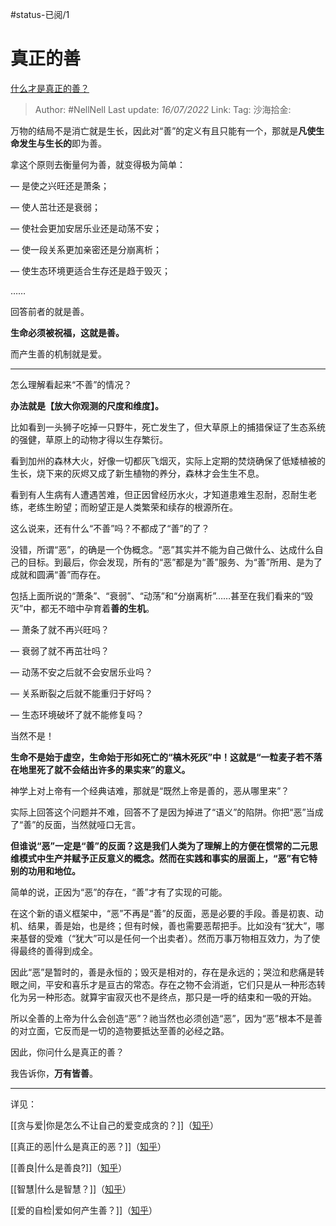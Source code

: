 #status-已阅/1
# 真正的善

[什么才是真正的善？](https://www.zhihu.com/question/448994477/answer/2576997953)

> Author: #NellNell
> Last update: *16/07/2022*
> Link:
> Tag:
> 沙海拾金:

万物的结局不是消亡就是生长，因此对“善”的定义有且只能有一个，那就是**凡使生命发生与生长的**即为善。

拿这个原则去衡量何为善，就变得极为简单：

— 是使之兴旺还是萧条；

— 使人茁壮还是衰弱；

— 使社会更加安居乐业还是动荡不安；

— 使一段关系更加亲密还是分崩离析；

— 使生态环境更适合生存还是趋于毁灭；

……

回答前者的就是善。

**生命必须被祝福，这就是善。**

而产生善的机制就是爱。

---

怎么理解看起来“不善”的情况？

**办法就是【放大你观测的尺度和维度】。**

比如看到一头狮子吃掉一只野牛，死亡发生了，但大草原上的捕猎保证了生态系统的强健，草原上的动物才得以生存繁衍。

看到加州的森林大火，好像一切都灰飞烟灭，实际上定期的焚烧确保了低矮植被的生长，烧下来的灰烬又成了新生植物的养分，森林才会生生不息。

看到有人生病有人遭遇苦难，但正因曾经历水火，才知道患难生忍耐，忍耐生老练，老练生盼望；而盼望正是人类繁荣和续存的根源所在。

这么说来，还有什么“不善”吗？不都成了“善”的了？

没错，所谓“恶”，的确是一个伪概念。“恶”其实并不能为自己做什么、达成什么自己的目标。到最后，你会发现，所有的“恶”都是为“善”服务、为“善”所用、是为了成就和圆满“善”而存在。

包括上面所说的“萧条”、“衰弱”、“动荡”和“分崩离析”……甚至在我们看来的“毁灭”中，都无不暗中孕育着**善的生机**。

— 萧条了就不再兴旺吗？

— 衰弱了就不再茁壮吗？

— 动荡不安之后就不会安居乐业吗？

— 关系断裂之后就不能重归于好吗？

— 生态环境破坏了就不能修复吗？

当然不是！

**生命不是始于虚空，生命始于形如死亡的“槁木死灰”中！这就是“一粒麦子若不落在地里死了就不会结出许多的果实来”的意义。**

神学上对上帝有一个经典诘难，那就是“既然上帝是善的，恶从哪里来”？

实际上回答这个问题并不难，回答不了是因为掉进了“语义”的陷阱。你把“恶”当成了“善”的反面，当然就哑口无言。

**但谁说“恶”一定是“善”的反面？这是我们人类为了理解上的方便在惯常的二元思维模式中生产并赋予正反意义的概念。然而在实践和事实的层面上，“恶”有它特别的功用和地位。**

简单的说，正因为“恶”的存在，“善”才有了实现的可能。

在这个新的语义框架中，“恶”不再是“善”的反面，恶是必要的手段。善是初衷、动机、结果，善是始，也是终；但有时候，善也需要恶帮把手。比如没有“犹大”，哪来基督的受难（“犹大”可以是任何一个出卖者）。然而万事万物相互效力，为了使得最终的善得到成全。

因此“恶”是暂时的，善是永恒的；毁灭是相对的，存在是永远的；哭泣和悲痛是转眼之间，平安和喜乐才是亘古的常态。存在之物不会消逝，它们只是从一种形态转化为另一种形态。就算宇宙寂灭也不是终点，那只是一呼的结束和一吸的开始。

所以全善的上帝为什么会创造“恶”？祂当然也必须创造“恶”，因为“恶”根本不是善的对立面，它反而是一切的造物要抵达至善的必经之路。

因此，你问什么是真正的善？

我告诉你，**万有皆善**。

---

详见：

[[贪与爱|你是怎么不让自己的爱变成贪的？]]（[知乎](https://www.zhihu.com/question/539615323/answer/2573303666)）

[[真正的恶|什么是真正的恶？]]（[知乎](https://www.zhihu.com/question/53487831/answer/2566685309)）

[[善良|什么是善良?]]（[知乎](https://www.zhihu.com/question/32324178/answer/1666443817)）

[[智慧|什么是智慧？]]（[知乎](https://www.zhihu.com/question/66895246/answer/2254393163)）

[[爱的自检|爱如何产生善？]]（[知乎](https://www.zhihu.com/question/441688567/answer/1708886796)）
